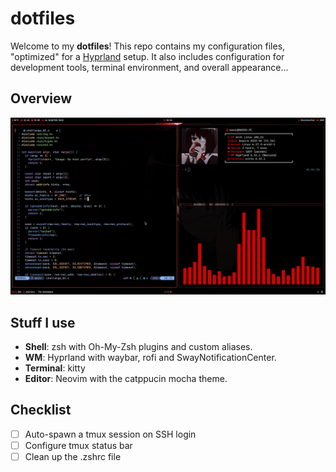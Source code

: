 # dotfiles
Welcome to my **dotfiles**! This repo contains my configuration files, "optimized" for a [Hyprland](https://hypr.land/) setup. It also includes configuration for development tools, terminal environment, and overall appearance...

## Overview
![screenshot1](screenshots/0.png)

## Stuff I use
- **Shell**: zsh with Oh-My-Zsh plugins and custom aliases.
- **WM**: Hyprland with waybar, rofi and SwayNotificationCenter.
- **Terminal**: kitty
- **Editor**: Neovim with the catppucin mocha theme.

## Checklist
- [ ] Auto-spawn a tmux session on SSH login
- [ ] Configure tmux status bar
- [ ] Clean up the .zshrc file 
